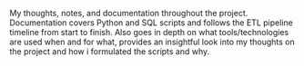 My thoughts, notes, and documentation throughout the project. Documentation covers Python and SQL scripts and follows the ETL pipeline timeline from start to finish. Also goes in depth on what tools/technologies are used when and for what, provides an insightful look into my thoughts on the project and how i formulated the scripts and why. 
